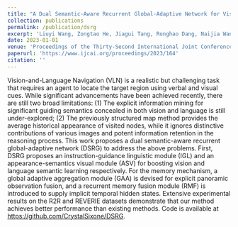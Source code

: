 ```yaml
---
title: "A Dual Semantic-Aware Recurrent Global-Adaptive Network for Vision-and-Language Navigation"
collection: publications
permalink: /publication/dsrg
excerpt: 'Liuyi Wang, Zongtao He, Jiagui Tang, Ronghao Dang, Naijia Wang, Chengju Liu, Qijun Chen'
date: 2023-01-01
venue: 'Proceedings of the Thirty-Second International Joint Conference on Artificial Intelligence'
paperurl: 'https://www.ijcai.org/proceedings/2023/164'
citation: ''
---
```


Vision-and-Language Navigation (VLN) is a realistic but challenging task that requires an agent to locate the target region using verbal and visual cues. While significant advancements have been achieved recently, there are still two broad limitations: (1) The explicit information mining for significant guiding semantics concealed in both vision and language is still under-explored; (2) The previously structured map method provides the average historical appearance of visited nodes, while it ignores distinctive contributions of various images and potent information retention in the reasoning process. This work proposes a dual semantic-aware recurrent global-adaptive network (DSRG) to address the above problems. First, DSRG proposes an instruction-guidance linguistic module (IGL) and an appearance-semantics visual module (ASV) for boosting vision and language semantic learning respectively. For the memory mechanism, a global adaptive aggregation module (GAA) is devised for explicit panoramic observation fusion, and a recurrent memory fusion module (RMF) is introduced to supply implicit temporal hidden states. Extensive experimental results on the R2R and REVERIE datasets demonstrate that our method achieves better performance than existing methods. Code is available at https://github.com/CrystalSixone/DSRG.
